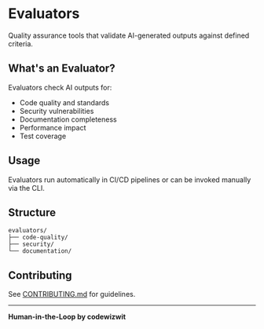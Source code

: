 # Evaluators

Quality assurance tools that validate AI-generated outputs against defined criteria.

## What's an Evaluator?

Evaluators check AI outputs for:

- Code quality and standards
- Security vulnerabilities
- Documentation completeness
- Performance impact
- Test coverage

## Usage

Evaluators run automatically in CI/CD pipelines or can be invoked manually via the CLI.

## Structure

```
evaluators/
├── code-quality/
├── security/
└── documentation/
```

## Contributing

See [CONTRIBUTING.md](../../CONTRIBUTING.md) for guidelines.

---

**Human-in-the-Loop by codewizwit**
